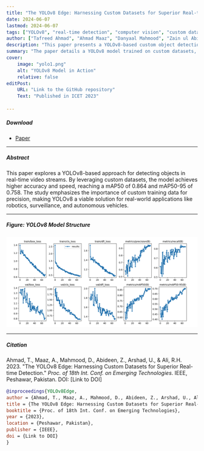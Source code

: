```yaml
---
title: "The YOLOv8 Edge: Harnessing Custom Datasets for Superior Real-time Detection" 
date: 2024-06-07
lastmod: 2024-06-07
tags: ["YOLOv8", "real-time detection", "computer vision", "custom datasets"]
author: ["Tafreed Ahmad", "Ahmad Maaz", "Danyaal Mahmood", "Zain ul Abideen", "Usama Arshad", "Raja Hashim Ali"]
description: "This paper presents a YOLOv8-based custom object detection model, evaluating its effectiveness on real-time video streams for robotics and other applications." 
summary: "The paper details a YOLOv8 model trained on custom datasets, achieving a mAP50 of 0.864 and a mAP50-95 of 0.758 for detecting objects in real-time streams, demonstrating advancements in accuracy and speed." 
cover:
    image: "yolo1.png"
    alt: "YOLOv8 Model in Action"
    relative: false
editPost:
    URL: "Link to the GitHub repository"
    Text: "Published in ICET 2023"

---
```


##### Download

+ [Paper](https://ieeexplore.ieee.org/abstract/document/10374650)

---

##### Abstract

This paper explores a YOLOv8-based approach for detecting objects in real-time video streams. By leveraging custom datasets, the model achieves higher accuracy and speed, reaching a mAP50 of 0.864 and mAP50-95 of 0.758. The study emphasizes the importance of custom training data for precision, making YOLOv8 a viable solution for real-world applications like robotics, surveillance, and autonomous vehicles.

---

##### Figure: YOLOv8 Model Structure

![](yolo1.png)

---

##### Citation

Ahmad, T., Maaz, A., Mahmood, D., Abideen, Z., Arshad, U., & Ali, R.H. 2023. "The YOLOv8 Edge: Harnessing Custom Datasets for Superior Real-time Detection." *Proc. of 18th Int. Conf. on Emerging Technologies*. IEEE, Peshawar, Pakistan. DOI: [Link to DOI]

```BibTeX
@inproceedings{YOLOv8Edge,
author = {Ahmad, T., Maaz, A., Mahmood, D., Abideen, Z., Arshad, U., Ali, R.H.},
title = {The YOLOv8 Edge: Harnessing Custom Datasets for Superior Real-time Detection},
booktitle = {Proc. of 18th Int. Conf. on Emerging Technologies},
year = {2023},
location = {Peshawar, Pakistan},
publisher = {IEEE},
doi = {Link to DOI}
}

